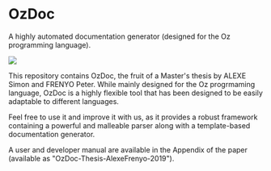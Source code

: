 # OzDoc

A highly automated documentation generator (designed for the Oz programming language).

[<img src="https://img.shields.io/badge/Python3-3.4+-blue.svg">](https://www.python.org/)

This repository contains OzDoc, the fruit of a Master's thesis by ALEXE Simon and FRENYO Peter.
While mainly designed for the Oz progrmaming language, OzDoc is a highly flexible tool that has been designed to be easily adaptable to different languages.

Feel free to use it and improve it with us, as it provides a robust framework containing a powerful and malleable parser along with a template-based documentation generator.

A user and developer manual are available in the Appendix of the paper (available as "OzDoc-Thesis-AlexeFrenyo-2019").
